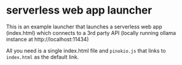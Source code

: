 # serverless web app launcher

This is an example launcher that launches a serverless web app (index.html) which connects to a 3rd party API (locally running ollama instance at http://localhost:11434)

All you need is a single index.html file and `pinokio.js` that links to `index.html` as the default link.
